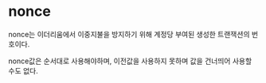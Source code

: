 # nonce

nonce는 이더리움에서 이중지불을 방지하기 위해 계정당 부여된 생성한 트랜잭션의 번호이다. 

nonce값은 순서대로 사용해야하며,
이전값을 사용하지 못하며 값을 건너띄어 사용할 수도 없다. 